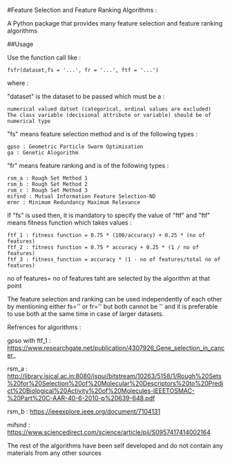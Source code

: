 #Feature Selection and Feature Ranking Algorithms :


A Python package that provides many feature selection and feature ranking algorithms

##Usage

Use the function call like :

``````
fsfr(dataset,fs = '...', fr = '...', ftf = '...')
``````

where :

"dataset" is the dataset to be passed which must be a :
	
	numerical valued datset (categorical, ordinal values are excluded) 
	The class variable (decisional attribute or variable) should be of numerical type


"fs" means feature selection method and is of the following types :

	gpso : Geometric Particle Swarm Optimisation
	ga : Genetic Alogorithm


"fr" means feature ranking and is of the following types :

	rsm_a : Rough Set Method 1
	rsm_b : Rough Set Method 2
	rsm_c : Rough Set Method 3
	mifsnd : Mutual Information Feature Selection-ND
	mrmr : Minimum Redundancy Maximum Relevance


If "fs" is used then, it is mandatory to specify the value of "ftf" and "ftf" means fitness function which takes values :

	ftf_1 : fitness function = 0.75 * (100/accuracy) + 0.25 * (no of features)
	ftf_2 : fitness function = 0.75 * accuracy + 0.25 * (1 / no of features)
	ftf_3 : fitness_function = accuracy * (1 - no of features/total no of features)

no of features= no of features taht are selected by the algorithm at that point

The feature selection and ranking can be used independently of each other by mentioning either fs='' or fr='' but both cannot be '' 
and it is preferable to use both at the same time in case of larger datasets.

Refrences for algorithms :

gpso with ftf_1 : https://www.researchgate.net/publication/4307926_Gene_selection_in_cancer_

rsm_a : http://library.isical.ac.in:8080/jspui/bitstream/10263/5158/1/Rough%20Sets%20for%20Selection%20of%20Molecular%20Descriptors%20to%20Predict%20Biological%20Activity%20of%20Molecules-IEEETOSMAC-%20Part%20C-AAR-40-6-2010-p%20639-648.pdf

rsm_b : https://ieeexplore.ieee.org/document/7104131 

mifsnd : https://www.sciencedirect.com/science/article/pii/S0957417414002164

The rest of the algorithms have been self developed and do not contain any materials from any other sources
